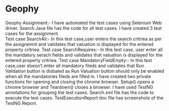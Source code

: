 # Geophy
Geophy Assignment:- I have automated the test cases using Selenium Web driver. 
Search Java file has the code for all test cases. I have created 3 test cases for the assignment.  
Test case SearchAll:- In this test case,user enters the search critriea as per the assignemnt and validates that valuation is displayed for the entered property critriea.
Test case SearchRequires:- In this test case, user enter all the mandatory serach fields and validates that valuation is displayed for the entered property critriea.
Test case MandatoryFieldEmpty:- In this test case,user doesn't enter all mandatory fileds and validates that Run Validation button is disbaled as Run Valuation button should only be enabled when all the mandatories fileds are filled in. 
I have created two private functions for opening and closing the chrome browser. Setup() opens a chrome browser and Teardown() closes a browser. 
I have used TestNG annotations for grouping the test cases. 
Search.xml file has the code to execute the test cases. 
TestExecutionReport doc file has screenshots of the TestNG Report. 
